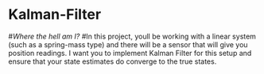 # Kalman-Filter
#_Where the hell am I?_
#In this project, youll be working with a linear system (such as a spring-mass type) and there will be a sensor that will give you position readings. I want you to implement Kalman Filter for this setup and ensure that your state estimates do converge to the true states. 
